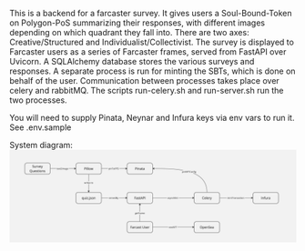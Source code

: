 This is a backend for a farcaster survey. It gives users a Soul-Bound-Token on Polygon-PoS summarizing their responses, with different images depending on which quadrant they fall into. There are two axes: Creative/Structured and Individualist/Collectivist. The survey is displayed to Farcaster users as a series of Farcaster frames, served from FastAPI over Uvicorn. A SQLAlchemy database stores the various surveys and responses. A separate process is run for minting the SBTs, which is done on behalf of the user. Communication between processes takes place over celery and rabbitMQ. The scripts run-celery.sh and run-server.sh run the two processes.

You will need to supply Pinata, Neynar and Infura keys via env vars to run it. See .env.sample

System diagram: <img src="./img/SystemDiagram.jpeg" />

